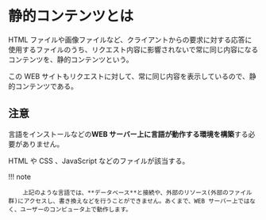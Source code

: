 # 静的コンテンツとは

HTML ファイルや画像ファイルなど、クライアントからの要求に対する応答に使用するファイルのうち、リクエスト内容に影響されないで常に同じ内容になるコンテンツを、静的コンテンツという。

この WEB サイトもリクエストに対して、常に同じ内容を表示しているので、静的コンテンツである。

## 注意

言語をインストールなどの**WEB サーバー上に言語が動作する環境を構築**する必要がありません。

HTML や CSS 、JavaScript などのファイルが該当する。

!!! note

        上記のような言語では、**データベース**と接続や、外部のリソース(外部のファイル群)にアクセスし、書き換えなどを行うことができません。あくまで、WEB サーバー上ではなく、ユーザーのコンピュータ上で動作します。
